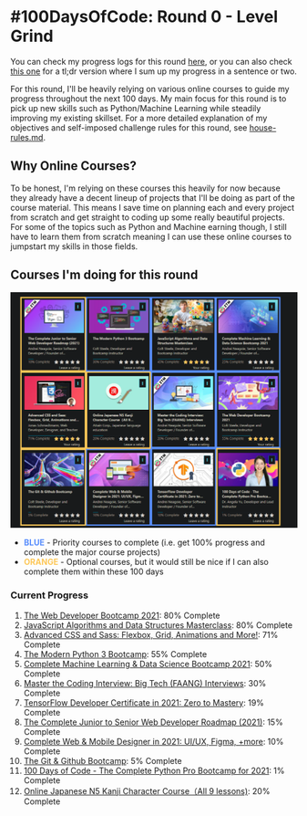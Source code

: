 # #100DaysOfCode: Round 0 - Level Grind

You can check my progress logs for this round [here](./log.md), or you can also check [this one](./log-tldr.md) for a tl;dr version where I sum up my progress in a sentence or two.

For this round, I'll be heavily relying on various online courses to guide my progress throughout the next 100 days. My main focus for this round is to pick up new skills such as Python/Machine Learning while steadily improving my existing skillset. For a more detailed explanation of my objectives and self-imposed challenge rules for this round, see [house-rules.md](./house-rules.md).

## Why Online Courses?

To be honest, I'm relying on these courses this heavily for now because they already have a decent lineup of projects that I'll be doing as part of the course material. This means I save time on planning each and every project from scratch and get straight to coding up some really beautiful projects. For some of the topics such as Python and Machine earning though, I still have to learn them from scratch meaning I can use these online courses to jumpstart my skills in those fields.

## Courses I'm doing for this round

![](./img/initial-progress.png)

- **<span style="color:#588dfd">BLUE</span>** - Priority courses to complete (i.e. get 100% progress and complete the major course projects)
- **<span style="color:#fdc757">ORANGE</span>** - Optional courses, but it would still be nice if I can also complete them within these 100 days

### Current Progress

1.  [The Web Developer Bootcamp 2021](https://www.udemy.com/course/the-web-developer-bootcamp/): 80% Complete
2.  [JavaScript Algorithms and Data Structures Masterclass](https://www.udemy.com/course/js-algorithms-and-data-structures-masterclass/): 80% Complete
3.  [Advanced CSS and Sass: Flexbox, Grid, Animations and More!](https://www.udemy.com/course/advanced-css-and-sass/): 71% Complete
4.  [The Modern Python 3 Bootcamp](https://www.udemy.com/course/the-modern-python3-bootcamp/): 55% Complete
5.  [Complete Machine Learning & Data Science Bootcamp 2021](https://www.udemy.com/course/complete-machine-learning-and-data-science-zero-to-mastery/): 50% Complete
6.  [Master the Coding Interview: Big Tech (FAANG) Interviews](https://www.udemy.com/course/master-the-coding-interview-big-tech-faang-interviews/): 30% Complete
7.  [TensorFlow Developer Certificate in 2021: Zero to Mastery](https://www.udemy.com/course/tensorflow-developer-certificate-machine-learning-zero-to-mastery/): 19% Complete
8.  [The Complete Junior to Senior Web Developer Roadmap (2021)](https://www.udemy.com/course/the-complete-junior-to-senior-web-developer-roadmap/): 15% Complete
9.  [Complete Web & Mobile Designer in 2021: UI/UX, Figma, +more](https://www.udemy.com/course/complete-web-designer-mobile-designer-zero-to-mastery/): 10% Complete
10. [The Git & Github Bootcamp](https://www.udemy.com/course/git-and-github-bootcamp/): 5% Complete
11. [100 Days of Code - The Complete Python Pro Bootcamp for 2021](https://www.udemy.com/course/100-days-of-code/): 1% Complete
12. [Online Japanese N5 Kanji Character Course（All 9 lessons)](https://www.udemy.com/course/online-japanese-kanji-character-course/): 20% Complete
